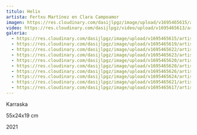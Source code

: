```yaml
---
titulo: Helix
artista: Fertxu Martínez en Clara Campoamor
imagen: https://res.cloudinary.com/dasijlpgz/image/upload/v1695465615/artistas/Fertxu%20Mart%C3%ADnez/Helix/P1060820.jpg
video: https://res.cloudinary.com/dasijlpgz/video/upload/v1695465613/artistas/Fertxu%20Mart%C3%ADnez/Helix/Sin_t%C3%ADtulo.mp4
galeria:
  - https://res.cloudinary.com/dasijlpgz/image/upload/v1695465615/artistas/Fertxu%20Mart%C3%ADnez/Helix/P1060820.jpg
  - https://res.cloudinary.com/dasijlpgz/image/upload/v1695465619/artistas/Fertxu%20Mart%C3%ADnez/Helix/P1060823.jpg
  - https://res.cloudinary.com/dasijlpgz/image/upload/v1695465622/artistas/Fertxu%20Mart%C3%ADnez/Helix/P1060838.jpg
  - https://res.cloudinary.com/dasijlpgz/image/upload/v1695465623/artistas/Fertxu%20Mart%C3%ADnez/Helix/P1060832.jpg
  - https://res.cloudinary.com/dasijlpgz/image/upload/v1695465620/artistas/Fertxu%20Mart%C3%ADnez/Helix/P1060824.jpg
  - https://res.cloudinary.com/dasijlpgz/image/upload/v1695465620/artistas/Fertxu%20Mart%C3%ADnez/Helix/P1060827.jpg
  - https://res.cloudinary.com/dasijlpgz/image/upload/v1695465626/artistas/Fertxu%20Mart%C3%ADnez/Helix/P1060829.jpg
  - https://res.cloudinary.com/dasijlpgz/image/upload/v1695465624/artistas/Fertxu%20Mart%C3%ADnez/Helix/P1060837.jpg
  - https://res.cloudinary.com/dasijlpgz/image/upload/v1695465621/artistas/Fertxu%20Mart%C3%ADnez/Helix/P1060831.jpg
  - https://res.cloudinary.com/dasijlpgz/image/upload/v1695465617/artistas/Fertxu%20Mart%C3%ADnez/Helix/P1060826.jpg
---
```

Karraska

5﻿5x24x19 cm

﻿2021